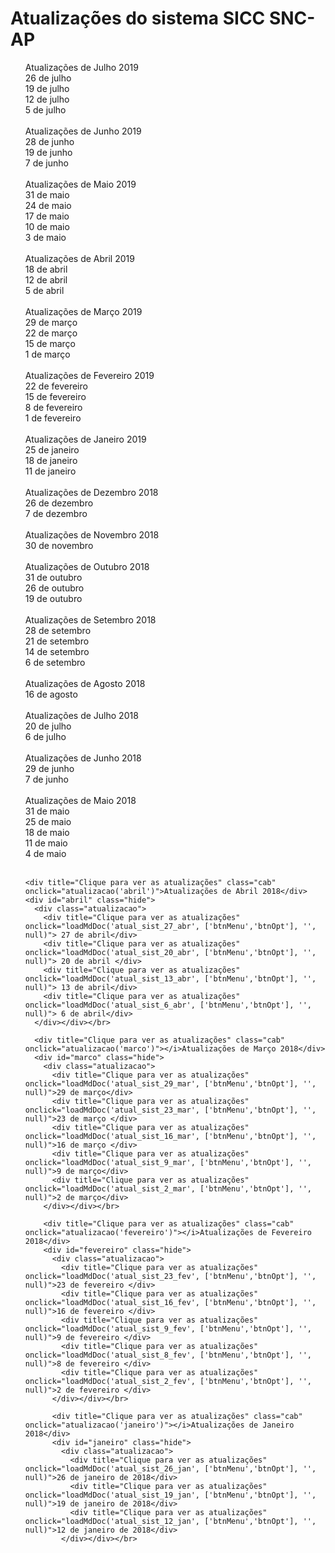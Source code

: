 # Atualizações do sistema SICC SNC-AP

<ul id=commit-history>

<div title="Clique para ver as atualizações" class="cab" onclick="atualizacao('julho_9')" >Atualizações de Julho 2019 </div>
  <div id="julho_9" class="hide">
    <div class="atualizacao">
    <div title="Clique para ver as atualizações" onclick="loadMdDoc('atual_sist_26_jul_9', ['btnMenu','btnOpt'], '', null)">26 de julho</div>
    <div title="Clique para ver as atualizações" onclick="loadMdDoc('atual_sist_19_jul_9', ['btnMenu','btnOpt'], '', null)">19 de julho</div>
    <div title="Clique para ver as atualizações" onclick="loadMdDoc('atual_sist_12_jul_9', ['btnMenu','btnOpt'], '', null)">12 de julho</div>
    <div title="Clique para ver as atualizações" onclick="loadMdDoc('atual_sist_05_jul_9', ['btnMenu','btnOpt'], '', null)">5 de julho</div>
    </div></div></br>

<div title="Clique para ver as atualizações" class="cab" onclick="atualizacao('junho_9')" >Atualizações de Junho 2019 </div>
  <div id="junho_9" class="hide">
    <div class="atualizacao">
    <div title="Clique para ver as atualizações" onclick="loadMdDoc('atual_sist_28_jun_9', ['btnMenu','btnOpt'], '', null)">28 de junho</div>
    <div title="Clique para ver as atualizações" onclick="loadMdDoc('atual_sist_19_jun_9', ['btnMenu','btnOpt'], '', null)">19 de junho</div>
    <div title="Clique para ver as atualizações" onclick="loadMdDoc('atual_sist_07_jun_9', ['btnMenu','btnOpt'], '', null)">7 de junho</div>
    </div></div></br>

<div title="Clique para ver as atualizações" class="cab" onclick="atualizacao('maio_9')" >Atualizações de Maio 2019 </div>
  <div id="maio_9" class="hide">
    <div class="atualizacao">
    <div title="Clique para ver as atualizações" onclick="loadMdDoc('atual_sist_31_mai_9', ['btnMenu','btnOpt'], '', null)">31 de maio</div>
    <div title="Clique para ver as atualizações" onclick="loadMdDoc('atual_sist_24_mai_9', ['btnMenu','btnOpt'], '', null)">24 de maio</div>
    <div title="Clique para ver as atualizações" onclick="loadMdDoc('atual_sist_17_mai_9', ['btnMenu','btnOpt'], '', null)">17 de maio</div>
    <div title="Clique para ver as atualizações" onclick="loadMdDoc('atual_sist_10_mai_9', ['btnMenu','btnOpt'], '', null)">10 de maio</div>
    <div title="Clique para ver as atualizações" onclick="loadMdDoc('atual_sist_03_mai_9', ['btnMenu','btnOpt'], '', null)">3 de maio</div>
    </div></div></br>

<div title="Clique para ver as atualizações" class="cab" onclick="atualizacao('abril_9')" >Atualizações de Abril 2019 </div>
  <div id="abril_9" class="hide">
    <div class="atualizacao">
    <div title="Clique para ver as atualizações" onclick="loadMdDoc('atual_sist_18_abr_9', ['btnMenu','btnOpt'], '', null)">18 de abril</div>
    <div title="Clique para ver as atualizações" onclick="loadMdDoc('atual_sist_12_abr_9', ['btnMenu','btnOpt'], '', null)">12 de abril</div>
    <div title="Clique para ver as atualizações" onclick="loadMdDoc('atual_sist_5_abr_9', ['btnMenu','btnOpt'], '', null)">5 de abril</div>
    </div></div></br>

<div title="Clique para ver as atualizações" class="cab" onclick="atualizacao('marco_9')" >Atualizações de Março 2019 </div>
  <div id="marco_9" class="hide">
    <div class="atualizacao">
    <div title="Clique para ver as atualizações" onclick="loadMdDoc('atual_sist_29_mar_9', ['btnMenu','btnOpt'], '', null)">29 de março</div>
    <div title="Clique para ver as atualizações" onclick="loadMdDoc('atual_sist_22_mar_9', ['btnMenu','btnOpt'], '', null)">22 de março</div>
    <div title="Clique para ver as atualizações" onclick="loadMdDoc('atual_sist_15_mar_9', ['btnMenu','btnOpt'], '', null)">15 de março</div>
    <div title="Clique para ver as atualizações" onclick="loadMdDoc('atual_sist_1_mar_9', ['btnMenu','btnOpt'], '', null)">1 de março</div>
    </div></div></br>


<div title="Clique para ver as atualizações" class="cab" onclick="atualizacao('fevereiro_9')" >Atualizações de Fevereiro 2019 </div>
  <div id="fevereiro_9" class="hide">
    <div class="atualizacao">
    <div title="Clique para ver as atualizações" onclick="loadMdDoc('atual_sist_22_fev_9', ['btnMenu','btnOpt'], '', null)">22 de fevereiro</div>
    <div title="Clique para ver as atualizações" onclick="loadMdDoc('atual_sist_15_fev_9', ['btnMenu','btnOpt'], '', null)">15 de fevereiro</div>
    <div title="Clique para ver as atualizações" onclick="loadMdDoc('atual_sist_8_fev_9', ['btnMenu','btnOpt'], '', null)">8 de fevereiro</div>
    <div title="Clique para ver as atualizações" onclick="loadMdDoc('atual_sist_1_fev_9', ['btnMenu','btnOpt'], '', null)">1 de fevereiro</div>
    </div></div></br>

<div title="Clique para ver as atualizações" class="cab" onclick="atualizacao('janeiro_9')" >Atualizações de Janeiro 2019 </div>
  <div id="janeiro_9" class="hide">
    <div class="atualizacao">
    <div title="Clique para ver as atualizações" onclick="loadMdDoc('atual_sist_25_jan_9', ['btnMenu','btnOpt'], '', null)">25 de janeiro</div>
    <div title="Clique para ver as atualizações" onclick="loadMdDoc('atual_sist_17_jan_9', ['btnMenu','btnOpt'], '', null)">18 de janeiro</div>
    <div title="Clique para ver as atualizações" onclick="loadMdDoc('atual_sist_11_jan_9', ['btnMenu','btnOpt'], '', null)">11 de janeiro</div>
    </div></div></br>

  <div title="Clique para ver as atualizações" class="cab" onclick="atualizacao('dezembro')" >Atualizações de Dezembro 2018 </div>
    <div id="dezembro" class="hide">
      <div class="atualizacao">
      <div title="Clique para ver as atualizações" onclick="loadMdDoc('atual_sist_26_dez', ['btnMenu','btnOpt'], '', null)">26 de dezembro</div>
        <div title="Clique para ver as atualizações" onclick="loadMdDoc('atual_sist_7_dez', ['btnMenu','btnOpt'], '', null)">7 de dezembro</div>
      </div></div></br>

<div title="Clique para ver as atualizações" class="cab" onclick="atualizacao('novembro')" >Atualizações de Novembro 2018 </div>
  <div id="novembro" class="hide">
    <div class="atualizacao">
      <div title="Clique para ver as atualizações" onclick="loadMdDoc('atual_sist_30_nov', ['btnMenu','btnOpt'], '', null)">30 de novembro</div>
      </div></div></br>

<div title="Clique para ver as atualizações" class="cab" onclick="atualizacao('outubro')" >Atualizações de Outubro 2018 </div>
  <div id="outubro" class="hide">
    <div class="atualizacao">
      <div title="Clique para ver as atualizações" onclick="loadMdDoc('atual_sist_31_out', ['btnMenu','btnOpt'], '', null)">31 de outubro</div>
      <div title="Clique para ver as atualizações" onclick="loadMdDoc('atual_sist_26_out', ['btnMenu','btnOpt'], '', null)">26 de outubro</div>
      <div title="Clique para ver as atualizações" onclick="loadMdDoc('atual_sist_19_out', ['btnMenu','btnOpt'], '', null)">19 de outubro</div>
      </div></div></br>

<div title="Clique para ver as atualizações" class="cab" onclick="atualizacao('setembro')" >Atualizações de Setembro 2018 </div>
  <div id="setembro" class="hide">
    <div class="atualizacao">
      <div title="Clique para ver as atualizações" onclick="loadMdDoc('atual_sist_28_set', ['btnMenu','btnOpt'], '', null)">28 de setembro</div>
      <div title="Clique para ver as atualizações" onclick="loadMdDoc('atual_sist_20_set', ['btnMenu','btnOpt'], '', null)">21 de setembro</div>
      <div title="Clique para ver as atualizações" onclick="loadMdDoc('atual_sist_14_sep', ['btnMenu','btnOpt'], '', null)">14 de setembro</div>
      <div title="Clique para ver as atualizações" onclick="loadMdDoc('atual_sist_6_sep', ['btnMenu','btnOpt'], '', null)">6 de setembro</div>
      </div></div></br>


  <div title="Clique para ver as atualizações" class="cab" onclick="atualizacao('agosto')" >Atualizações de Agosto 2018 </div>
    <div id="agosto" class="hide">
      <div class="atualizacao">
        <div title="Clique para ver as atualizações" onclick="loadMdDoc('atual_sist_16_ago', ['btnMenu','btnOpt'], '', null)">16 de agosto</div>
        </div></div></br>

  <div title="Clique para ver as atualizações" class="cab" onclick="atualizacao('julho')" >Atualizações de Julho 2018 </div>
    <div id="julho" class="hide">
      <div class="atualizacao">
        <div title="Clique para ver as atualizações" onclick="loadMdDoc('atual_sist_20_jul', ['btnMenu','btnOpt'], '', null)">20 de julho</div>
        <div title="Clique para ver as atualizações" onclick="loadMdDoc('atual_sist_6_jul', ['btnMenu','btnOpt'], '', null)">6 de julho</div>
        </div></div></br>

<div title="Clique para ver as atualizações" class="cab" onclick="atualizacao('junho')">Atualizações de Junho 2018</div>
  <div id="junho" class="hide">
    <div class="atualizacao">
        <div title="Clique para ver as atualizações" onclick="loadMdDoc('atual_sist_29_jun', ['btnMenu','btnOpt'], '', null)">29 de junho</div>
        <div title="Clique para ver as atualizações" onclick="loadMdDoc('atual_sist_7_jun', ['btnMenu','btnOpt'], '', null)">7 de junho</div>
    </div></div></br>

  <div title="Clique para ver as atualizações" class="cab" onclick="atualizacao('maio')">Atualizações de Maio 2018</div>
  <div id="maio" class="hide">
    <div class="atualizacao">
      <div title="Clique para ver as atualizações" onclick="loadMdDoc('atual_sist_31_mai', ['btnMenu','btnOpt'], '', null)">31 de maio</div>
      <div title="Clique para ver as atualizações" onclick="loadMdDoc('atual_sist_25_mai', ['btnMenu','btnOpt'], '', null)">25 de maio</div>
      <div title="Clique para ver as atualizações" onclick="loadMdDoc('atual_sist_18_mai', ['btnMenu','btnOpt'], '', null)">18 de maio</div>
      <div title="Clique para ver as atualizações" onclick="loadMdDoc('atual_sist_11_mai', ['btnMenu','btnOpt'], '', null)">11 de maio</div>
      <div title="Clique para ver as atualizações" onclick="loadMdDoc('atual_sist_4_mai', ['btnMenu','btnOpt'], '', null)">4 de maio</div>
    </div></div></br>

    <div title="Clique para ver as atualizações" class="cab" onclick="atualizacao('abril')">Atualizações de Abril 2018</div>
    <div id="abril" class="hide">
      <div class="atualizacao">
        <div title="Clique para ver as atualizações" onclick="loadMdDoc('atual_sist_27_abr', ['btnMenu','btnOpt'], '', null)"> 27 de abril</div>
        <div title="Clique para ver as atualizações" onclick="loadMdDoc('atual_sist_20_abr', ['btnMenu','btnOpt'], '', null)"> 20 de abril </div>
        <div title="Clique para ver as atualizações" onclick="loadMdDoc('atual_sist_13_abr', ['btnMenu','btnOpt'], '', null)"> 13 de abril</div>
        <div title="Clique para ver as atualizações" onclick="loadMdDoc('atual_sist_6_abr', ['btnMenu','btnOpt'], '', null)"> 6 de abril</div>
      </div></div></br>

      <div title="Clique para ver as atualizações" class="cab" onclick="atualizacao('marco')"></i>Atualizações de Março 2018</div>
      <div id="marco" class="hide">
        <div class="atualizacao">
          <div title="Clique para ver as atualizações" onclick="loadMdDoc('atual_sist_29_mar', ['btnMenu','btnOpt'], '', null)">29 de março</div>
          <div title="Clique para ver as atualizações" onclick="loadMdDoc('atual_sist_23_mar', ['btnMenu','btnOpt'], '', null)">23 de março </div>
          <div title="Clique para ver as atualizações" onclick="loadMdDoc('atual_sist_16_mar', ['btnMenu','btnOpt'], '', null)">16 de março </div>
          <div title="Clique para ver as atualizações" onclick="loadMdDoc('atual_sist_9_mar', ['btnMenu','btnOpt'], '', null)">9 de março</div>
          <div title="Clique para ver as atualizações" onclick="loadMdDoc('atual_sist_2_mar', ['btnMenu','btnOpt'], '', null)">2 de março</div>
        </div></div></br>

        <div title="Clique para ver as atualizações" class="cab" onclick="atualizacao('fevereiro')"></i>Atualizações de Fevereiro 2018</div>
        <div id="fevereiro" class="hide">
          <div class="atualizacao">
            <div title="Clique para ver as atualizações" onclick="loadMdDoc('atual_sist_23_fev', ['btnMenu','btnOpt'], '', null)">23 de fevereiro </div>
            <div title="Clique para ver as atualizações" onclick="loadMdDoc('atual_sist_16_fev', ['btnMenu','btnOpt'], '', null)">16 de fevereiro </div>
            <div title="Clique para ver as atualizações" onclick="loadMdDoc('atual_sist_9_fev', ['btnMenu','btnOpt'], '', null)">9 de fevereiro </div>
            <div title="Clique para ver as atualizações" onclick="loadMdDoc('atual_sist_8_fev', ['btnMenu','btnOpt'], '', null)">8 de fevereiro </div>
            <div title="Clique para ver as atualizações" onclick="loadMdDoc('atual_sist_2_fev', ['btnMenu','btnOpt'], '', null)">2 de fevereiro </div>
          </div></div></br>

          <div title="Clique para ver as atualizações" class="cab" onclick="atualizacao('janeiro')"></i>Atualizações de Janeiro 2018</div>
          <div id="janeiro" class="hide">
            <div class="atualizacao">
              <div title="Clique para ver as atualizações" onclick="loadMdDoc('atual_sist_26_jan', ['btnMenu','btnOpt'], '', null)">26 de janeiro de 2018</div>
              <div title="Clique para ver as atualizações" onclick="loadMdDoc('atual_sist_19_jan', ['btnMenu','btnOpt'], '', null)">19 de janeiro de 2018</div>
              <div title="Clique para ver as atualizações" onclick="loadMdDoc('atual_sist_12_jan', ['btnMenu','btnOpt'], '', null)">12 de janeiro de 2018</div>
            </div></div></br>

</ul>
